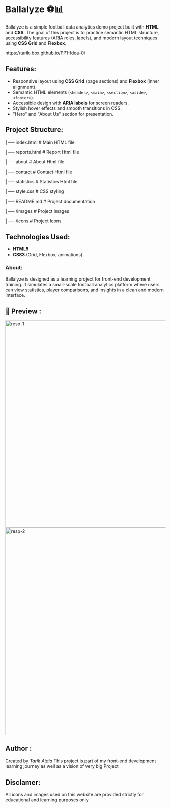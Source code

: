 ﻿# Ballalyze ⚽📊

Ballalyze is a simple football data analytics demo project built with **HTML** and **CSS**.
The goal of this project is to practice semantic HTML structure, accessibility features (ARIA roles, labels), and modern layout techniques using **CSS Grid** and **Flexbox**.

https://tarik-box.github.io/PP1-Idea-0/

## Features:

* Responsive layout using **CSS Grid** (page sections) and **Flexbox** (inner alignment).
* Semantic HTML elements (`<header>`, `<main>`, `<section>`, `<aside>`, `<footer>`).
* Accessible design with **ARIA labels** for screen readers.
* Stylish hover effects and smooth transitions in CSS.
* "Hero" and "About Us" section for presentation.

## Project Structure:

│── index.html       # Main HTML file

│── reports.html       # Report Html file

│── about	       # About Html file

│── contact	        # Contact Html file

│── statistics        # Statistics Html file

│── style.css       # CSS styling

│── README.md        # Project documentation

│── /images       # Project Images

│── /icons        # Project Icons


## Technologies Used:

- **HTML5**
- **CSS3** (Grid, Flexbox, animations)

### **About:**

Ballalyze is designed as a learning project for front-end development training.
It simulates a small-scale football analytics platform where users can view statistics, player comparisons, and insights in a clean and modern interface.

## 📸 Preview :

<img width="800" height="651" alt="resp-1" src="https://github.com/user-attachments/assets/e0c4b622-7082-4a39-adcd-7551f2ad25bd" />

<img width="800" height="652" alt="resp-2" src="https://github.com/user-attachments/assets/c0245a08-bba2-4f54-a60f-6d7732b61ecc" />



## Author :

Created by *Tarik Ataia*
This project is part of my front-end development learning journey as well as a vision of very big Project

## Disclamer:

All icons and images used on this website are provided strictly for educational and learning purposes only.



